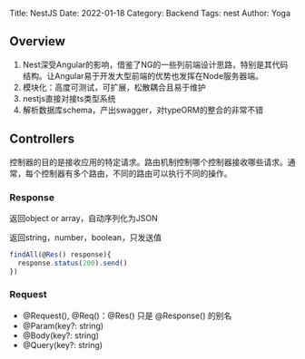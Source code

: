 Title: NestJS
Date: 2022-01-18
Category: Backend
Tags: nest
Author: Yoga

## Overview

1. Nest深受Angular的影响，借鉴了NG的一些列前端设计思路，特别是其代码结构。让Angular易于开发大型前端的优势也发挥在Node服务器端。
2. 模块化：高度可测试，可扩展，松散耦合且易于维护
3. nestjs直接对接ts类型系统
4. 解析数据库schema，产出swagger，对typeORM的整合的非常不错


## Controllers

控制器的目的是接收应用的特定请求。路由机制控制哪个控制器接收哪些请求。通常，每个控制器有多个路由，不同的路由可以执行不同的操作。

### Response

返回object or array，自动序列化为JSON

返回string，number，boolean，只发送值

```js
findAll(@Res() response){
  response.status(200).send()
})
```

### Request

* @Request(), @Req()：@Res() 只是 @Response() 的别名
* @Param(key?: string)
* @Body(key?: string)
* @Query(key?: string)
